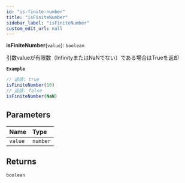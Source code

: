 ```yaml
---
id: "is-finite-number"
title: "isFiniteNumber"
sidebar_label: "isFiniteNumber"
custom_edit_url: null
---
```


**isFiniteNumber**(`value`): `boolean`

引数valueが有限数（InfinityまたはNaNでない）である場合はTrueを返却

**`Example`**

```ts
// 返値: true
isFiniteNumber(10)
// 返値: false
isFiniteNumber(NaN)
```

## Parameters

| Name | Type |
| :------ | :------ |
| `value` | `number` |

## Returns

`boolean`

